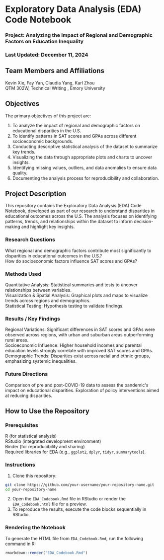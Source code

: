 # Exploratory Data Analysis (EDA) Code Notebook
### Project: Analyzing the Impact of Regional and Demographic Factors on Education Inequality
### Last Updated: December 11, 2024

## Team Members and Affiliations
Kevin Xie, Fay Yan, Claudia Yang, Karl Zhou<br>
QTM 302W, Technical Writing , Emory University

## Objectives
The primary objectives of this project are:

1. To analyze the impact of regional and demographic factors on educational disparities in the U.S.
2. To identify patterns in SAT scores and GPAs across different socioeconomic backgrounds.
3. Conducting descriptive statistical analysis of the dataset to summarize key trends.
4. Visualizing the data through appropriate plots and charts to uncover insights.
5. Identifying missing values, outliers, and data anomalies to ensure data quality.
6. Documenting the analysis process for reproducibility and collaboration.

## Project Description
This repository contains the Exploratory Data Analysis (EDA) Code Notebook, developed as part of our research to understand disparities in educational outcomes across the U.S. The analysis focuses on identifying patterns, trends, and relationships within the dataset to inform decision-making and highlight key insights.
### Research Questions
What regional and demographic factors contribute most significantly to disparities in educational outcomes in the U.S.?<br>
How do socioeconomic factors influence SAT scores and GPAs?
### Methods Used
Quantitative Analysis: Statistical summaries and tests to uncover relationships between variables.<br>
Visualization & Spatial Analysis: Graphical plots and maps to visualize trends across regions and demographics.<br>
Statistical Testing: Hypothesis testing to validate findings.<br>
### Results / Key Findings
Regional Variations: Significant differences in SAT scores and GPAs were observed across regions, with urban and suburban areas outperforming rural areas.<br>
Socioeconomic Influence: Higher household incomes and parental education levels strongly correlate with improved SAT scores and GPAs.<br>
Demographic Trends: Disparities exist across racial and ethnic groups, emphasizing systemic inequalities.<br>
### Future Directions
Comparison of pre and post-COVID-19 data to assess the pandemic's impact on educational disparities.
Exploration of policy interventions aimed at reducing disparities.

## How to Use the Repository
### Prerequisites
R (for statistical analysis)<br>
RStudio (integrated development environment)<br>
Binder (for reproducibility and sharing)<br>
Required libraries for EDA (e.g., `ggplot2`, `dplyr`, `tidyr`, `summarytools`).<br>

### Instructions
1. Clone this repository:
```bash
git clone https://github.com/your-username/your-repository-name.git
cd your-repository-name
```
2. Open the `EDA_Codebook.Rmd` file in RStudio or render the `EDA_Codebook.html` file for a preview.
3. To reproduce the results, execute the code blocks sequentially in RStudio.
### Rendering the Notebook
To generate the HTML file from `EDA_Codebook.Rmd`, run the following command in R:
```r
rmarkdown::render("EDA_Codebook.Rmd")
```
